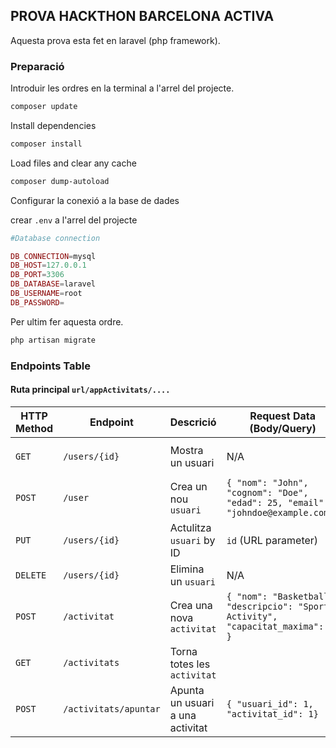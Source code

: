  ## PROVA HACKTHON BARCELONA ACTIVA

 Aquesta prova esta fet en laravel (php framework).

 ### Preparació 

 Introduir les ordres en la terminal a l'arrel del projecte.
```bash
composer update
```

Install dependencies
```bash 
composer install
```

Load files and clear any cache
```bash 
composer dump-autoload
```
Configurar la conexió a la base de dades

crear `.env` a l'arrel del projecte
```php
#Database connection

DB_CONNECTION=mysql
DB_HOST=127.0.0.1
DB_PORT=3306
DB_DATABASE=laravel
DB_USERNAME=root
DB_PASSWORD=
```
Per ultim fer aquesta ordre.
```bash 
php artisan migrate
```

### Endpoints Table

#### Ruta principal `url/appActivitats/....`

| HTTP Method | Endpoint                     | Descrició                                             | Request Data (Body/Query)                                                                                           | Resposta                                             |
|-------------|------------------------------|---------------------------------------------------------|---------------------------------------------------------------------------------------------------------------------|------------------------------------------------------|
| `GET`       | `/users/{id}`                    | Mostra un usuari                                  | N/A                                                                                                                 | JSON array of `usuaris`                              |
| `POST`      | `/user`                    | Crea un nou `usuari`                                    | `{ "nom": "John", "cognom": "Doe", "edad": 25, "email": "johndoe@example.com"}`               | `message` `user` (JSON)                        |
| `PUT`       | `/users/{id}`               | Actulitza `usuari` by ID                              | `id` (URL parameter)                                                                                                | `message` `usuari` (JSON)                        |
| `DELETE` | `/users/{id}`               | Elimina un `usuari`                              | N/A                                     |  `message`  (JSON)                       |
| `POST`    | `/activitat`               | Crea una nova `activitat`                                        | `{ "nom": "Basketball", "descripcio": "Sport Activity", "capacitat_maxima": 10 }`                                                                                               |  `message` `activitat` (JSON)                      |
| `GET`      | `/activitats`                 | Torna totes les `activitat`                                 |                                     |  JSON array de `activitats`                     |
| `POST`       | `/activitats/apuntar`                 | Apunta un usuari a una activitat                         | `{ "usuari_id": 1, "activitat_id": 1}`                                                                                                                |  `message`  (JSON)                         |


